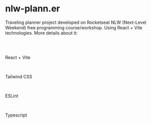 # nlw-plann.er
Traveling planner project developed on Rocketseat NLW (Next-Level Weekend) free programming course/workshop. Using React + Vite technologies. More details about it:

<br />
<br />

React + Vite

<br />

Tailwind CSS

<br />

ESLint

<br />

Typescript

<br />
